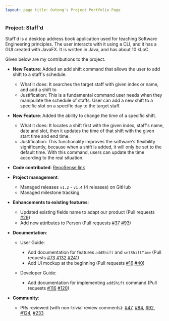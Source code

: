 ```yaml
---
layout: page title: Outong's Project Portfolio Page
---
```


### Project: Staff'd

Staff'd is a desktop address book application used for teaching Software Engineering principles. The user interacts with
it using a CLI, and it has a GUI created with JavaFX. It is written in Java, and has about 10 kLoC.

Given below are my contributions to the project.

* **New Feature**: Added an add shift command that allows the user to add shift to a staff's schedule.
    * What it does: It searches the target staff with given index or name, and add a shift to
    * Justification: This is a fundamental command user needs when they manipulate the schedule of staffs. User can add
      a new shift to a specific slot on a specific day to the target staff.

* **New Feature**: Added the ability to change the time of a specific shift.
    * What it does: It locates a shift first with the given index, staff's name, date and slot, then it updates the time
      of that shift with the given start time and end time.
    * Justification: This functionality improves the software's flexibility significantly, because when a shift is
      added, it will only be set to the default time. With this command, users can update the time according to the real
      situation.

* **Code
  contributed**: [RepoSense link](https://nus-cs2103-ay2122s1.github.io/tp-dashboard/?search=&sort=groupTitle&sortWithin=title&timeframe=commit&mergegroup=&groupSelect=groupByRepos&breakdown=true&checkedFileTypes=docs~functional-code~test-code&since=2021-09-17&tabOpen=true&tabAuthor=IrvingHe000&tabRepo=AY2122S1-CS2103T-W11-2%2Ftp%5Bmaster%5D&authorshipIsMergeGroup=false&authorshipFileTypes=docs~functional-code~test-code&authorshipIsBinaryFileTypeChecked=false&tabType=authorship)

* **Project management**:
    * Managed releases `v1.2` - `v1.4` (4 releases) on GitHub
    * Managed milestone tracking

* **Enhancements to existing features**:
    * Updated existing fields name to adapt our product (Pull requests
      [\#29](https://github.com/AY2122S1-CS2103T-W11-2/tp/pull/29))
    * Add new attributes to Person (Pull requests
      [\#37](https://github.com/AY2122S1-CS2103T-W11-2/tp/pull/37)
      [\#93](https://github.com/AY2122S1-CS2103T-W11-2/tp/pull/93))

* **Documentation**:
    * User Guide:
        * Add documentation for features `addShift` and `setShiftTime`
          (Pull requests
          [\#73](https://github.com/AY2122S1-CS2103T-W11-2/tp/pull/73)
          [\#132](https://github.com/AY2122S1-CS2103T-W11-2/tp/pull/132)
          [\#241](https://github.com/AY2122S1-CS2103T-W11-2/tp/pull/241))
        * Add UI mockup at the beginning
          (Pull requests
          [\#16](https://github.com/AY2122S1-CS2103T-W11-2/tp/pull/16)
          [\#40](https://github.com/AY2122S1-CS2103T-W11-2/tp/pull/40))

    * Developer Guide:
        * Add documentation for implementing `addShift` command
          (Pull requests
          [\#116](https://github.com/AY2122S1-CS2103T-W11-2/tp/pull/116)
          [\#120](https://github.com/AY2122S1-CS2103T-W11-2/tp/pull/120))

* **Community**:
    * PRs reviewed (with non-trivial review comments):
      [\#47](https://github.com/AY2122S1-CS2103T-W11-2/tp/pull/47),
      [\#84](https://github.com/AY2122S1-CS2103T-W11-2/tp/pull/84),
      [\#92](https://github.com/AY2122S1-CS2103T-W11-2/tp/pull/92),
      [\#124](https://github.com/AY2122S1-CS2103T-W11-2/tp/pull/124),
      [\#233](https://github.com/AY2122S1-CS2103T-W11-2/tp/pull/233)
      